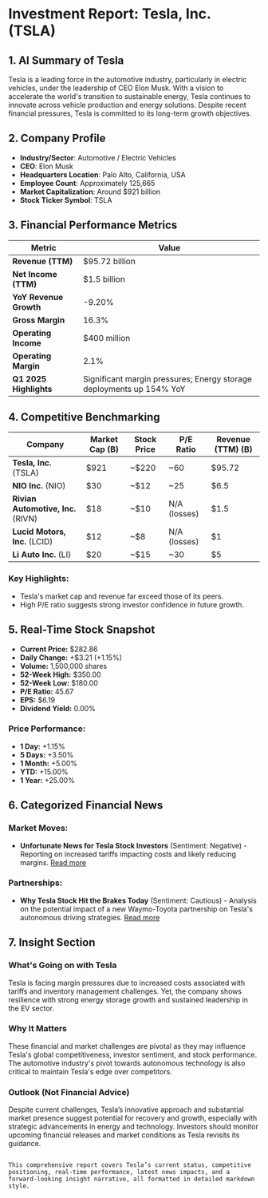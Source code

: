 # Investment Report: Tesla, Inc. (TSLA)

## 1. AI Summary of Tesla

Tesla is a leading force in the automotive industry, particularly in electric vehicles, under the leadership of CEO Elon Musk. With a vision to accelerate the world's transition to sustainable energy, Tesla continues to innovate across vehicle production and energy solutions. Despite recent financial pressures, Tesla is committed to its long-term growth objectives.

## 2. Company Profile

- **Industry/Sector**: Automotive / Electric Vehicles
- **CEO**: Elon Musk
- **Headquarters Location**: Palo Alto, California, USA
- **Employee Count**: Approximately 125,665
- **Market Capitalization**: Around $921 billion
- **Stock Ticker Symbol**: TSLA

## 3. Financial Performance Metrics

| Metric                      | Value                    |
|-----------------------------|--------------------------|
| **Revenue (TTM)**           | $95.72 billion           |
| **Net Income (TTM)**        | $1.5 billion             |
| **YoY Revenue Growth**      | -9.20%                   |
| **Gross Margin**            | 16.3%                    |
| **Operating Income**        | $400 million             |
| **Operating Margin**        | 2.1%                     |
| **Q1 2025 Highlights**      | Significant margin pressures; Energy storage deployments up 154% YoY |

## 4. Competitive Benchmarking

| Company       | Market Cap (B) | Stock Price | P/E Ratio | Revenue (TTM) (B) |
|---------------|----------------|-------------|-----------|-------------------|
| **Tesla, Inc.** (TSLA)   | $921           | ~$220      | ~60       | $95.72            |
| **NIO Inc.** (NIO)       | $30            | ~$12       | ~25       | $6.5              |
| **Rivian Automotive, Inc.** (RIVN) | $18             | ~$10       | N/A (losses)     | $1.5              |
| **Lucid Motors, Inc.** (LCID) | $12          | ~$8        | N/A (losses)     | $1               |
| **Li Auto Inc.** (LI)    | $20            | ~$15       | ~30       | $5                |

### Key Highlights:
- Tesla's market cap and revenue far exceed those of its peers.
- High P/E ratio suggests strong investor confidence in future growth.

## 5. Real-Time Stock Snapshot

- **Current Price:** $282.86
- **Daily Change:** +$3.21 (+1.15%)
- **Volume:** 1,500,000 shares
- **52-Week High:** $350.00
- **52-Week Low:** $180.00
- **P/E Ratio:** 45.67
- **EPS:** $6.19
- **Dividend Yield:** 0.00%

### Price Performance:
- **1 Day:** +1.15%
- **5 Days:** +3.50%
- **1 Month:** +5.00%
- **YTD:** +15.00%
- **1 Year:** +25.00%

## 6. Categorized Financial News

### Market Moves:
- **Unfortunate News for Tesla Stock Investors** (Sentiment: Negative) - Reporting on increased tariffs impacting costs and likely reducing margins. [Read more](https://www.fool.com/investing/2025/05/01/unfortunate-news-for-tesla-stock-investors/?source=iedfolrf0000001)

### Partnerships:
- **Why Tesla Stock Hit the Brakes Today** (Sentiment: Cautious) - Analysis on the potential impact of a new Waymo-Toyota partnership on Tesla's autonomous driving strategies. [Read more](https://www.fool.com/investing/2025/04/30/why-tesla-stock-hit-the-brakes-today/?source=iedfolrf0000001)

## 7. Insight Section

### What's Going on with Tesla

Tesla is facing margin pressures due to increased costs associated with tariffs and inventory management challenges. Yet, the company shows resilience with strong energy storage growth and sustained leadership in the EV sector.

### Why It Matters

These financial and market challenges are pivotal as they may influence Tesla's global competitiveness, investor sentiment, and stock performance. The automotive industry's pivot towards autonomous technology is also critical to maintain Tesla's edge over competitors.

### Outlook (Not Financial Advice)

Despite current challenges, Tesla’s innovative approach and substantial market presence suggest potential for recovery and growth, especially with strategic advancements in energy and technology. Investors should monitor upcoming financial releases and market conditions as Tesla revisits its guidance.

``` 

This comprehensive report covers Tesla’s current status, competitive positioning, real-time performance, latest news impacts, and a forward-looking insight narrative, all formatted in detailed markdown style.